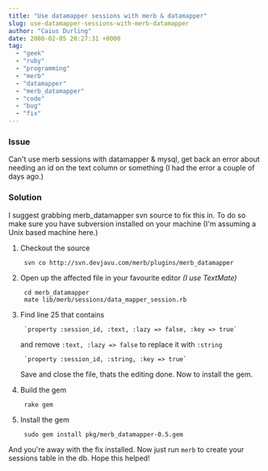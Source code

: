 ```yaml
---
title: "Use datamapper sessions with merb & datamapper"
slug: use-datamapper-sessions-with-merb-datamapper
author: "Caius Durling"
date: 2008-02-05 20:27:31 +0000
tag:
  - "geek"
  - "ruby"
  - "programming"
  - "merb"
  - "datamapper"
  - "merb_datamapper"
  - "code"
  - "bug"
  - "fix"
---
```


### Issue

Can't use merb sessions with datamapper & mysql, get back an error about needing an id on the text column or something (I had the error a couple of days ago.)

### Solution

I suggest grabbing merb_datamapper svn source to fix this in.  To do so make sure you have subversion installed on your machine (I'm assuming a Unix based machine here.)

1. Checkout the source 

        svn co http://svn.devjavu.com/merb/plugins/merb_datamapper

2. Open up the affected file in your favourite editor *(I use TextMate)*

        cd merb_datamapper
        mate lib/merb/sessions/data_mapper_session.rb

3. Find line 25 that contains

        `property :session_id, :text, :lazy => false, :key => true`

    and remove `:text, :lazy => false` to replace it with `:string`

        `property :session_id, :string, :key => true`

    Save and close the file, thats the editing done.  Now to install the gem.

4. Build the gem

        rake gem

5. Install the gem

        sudo gem install pkg/merb_datamapper-0.5.gem

And you're away with the fix installed.  Now just run `merb` to create your sessions table in the db.  Hope this helped!
